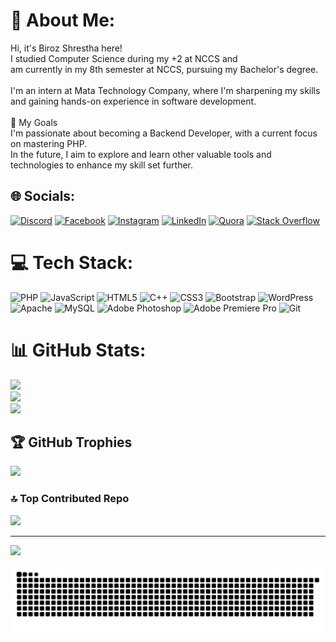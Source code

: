 # 💫 About Me:
Hi, it's Biroz Shrestha here!<br>I studied Computer Science during my +2 at NCCS and <br>am currently in my 8th semester at NCCS, pursuing my Bachelor's degree.<br><br>I'm an intern at Mata Technology Company, where I'm sharpening my skills and gaining hands-on experience in software development.<br><br>🌟 My Goals<br>I'm passionate about becoming a Backend Developer, with a current focus on mastering PHP. <br>In the future, I aim to explore and learn other valuable tools and technologies to enhance my skill set further.


## 🌐 Socials:
[![Discord](https://img.shields.io/badge/Discord-%237289DA.svg?logo=discord&logoColor=white)](https://discord.gg/https://discord.gg/4yEHQ3YT) [![Facebook](https://img.shields.io/badge/Facebook-%231877F2.svg?logo=Facebook&logoColor=white)](https://facebook.com/profile.php?id=100007474546197) [![Instagram](https://img.shields.io/badge/Instagram-%23E4405F.svg?logo=Instagram&logoColor=white)](https://instagram.com/birozshrestha/) [![LinkedIn](https://img.shields.io/badge/LinkedIn-%230077B5.svg?logo=linkedin&logoColor=white)](https://www.linkedin.com/in/biroj-lal-shrestha-a222a2343) [![Quora](https://img.shields.io/badge/Quora-%23B92B27.svg?logo=Quora&logoColor=white)](https://www.quora.com/profile/Biroj-Lal-Shrestha) [![Stack Overflow](https://img.shields.io/badge/-Stackoverflow-FE7A16?logo=stack-overflow&logoColor=white)](https://stackoverflow.com/users/29369236/biroj-lal-shrestha) 

# 💻 Tech Stack:
![PHP](https://img.shields.io/badge/php-%23777BB4.svg?style=for-the-badge&logo=php&logoColor=white) ![JavaScript](https://img.shields.io/badge/javascript-%23323330.svg?style=for-the-badge&logo=javascript&logoColor=%23F7DF1E) ![HTML5](https://img.shields.io/badge/html5-%23E34F26.svg?style=for-the-badge&logo=html5&logoColor=white) ![C++](https://img.shields.io/badge/c++-%2300599C.svg?style=for-the-badge&logo=c%2B%2B&logoColor=white) ![CSS3](https://img.shields.io/badge/css3-%231572B6.svg?style=for-the-badge&logo=css3&logoColor=white) ![Bootstrap](https://img.shields.io/badge/bootstrap-%238511FA.svg?style=for-the-badge&logo=bootstrap&logoColor=white) ![WordPress](https://img.shields.io/badge/WordPress-%23117AC9.svg?style=for-the-badge&logo=WordPress&logoColor=white) ![Apache](https://img.shields.io/badge/apache-%23D42029.svg?style=for-the-badge&logo=apache&logoColor=white) ![MySQL](https://img.shields.io/badge/mysql-4479A1.svg?style=for-the-badge&logo=mysql&logoColor=white) ![Adobe Photoshop](https://img.shields.io/badge/adobe%20photoshop-%2331A8FF.svg?style=for-the-badge&logo=adobe%20photoshop&logoColor=white) ![Adobe Premiere Pro](https://img.shields.io/badge/Adobe%20Premiere%20Pro-9999FF.svg?style=for-the-badge&logo=Adobe%20Premiere%20Pro&logoColor=white) ![Git](https://img.shields.io/badge/git-%23F05033.svg?style=for-the-badge&logo=git&logoColor=white)
# 📊 GitHub Stats:
![](https://github-readme-stats.vercel.app/api?username=BirozStha&theme=dark&hide_border=false&include_all_commits=false&count_private=false)<br/>
![](https://github-readme-streak-stats.herokuapp.com/?user=BirozStha&theme=dark&hide_border=false)<br/>
![](https://github-readme-stats.vercel.app/api/top-langs/?username=BirozStha&theme=dark&hide_border=false&include_all_commits=false&count_private=false&layout=compact)

## 🏆 GitHub Trophies
![](https://github-profile-trophy.vercel.app/?username=BirozStha&theme=default&no-frame=false&no-bg=false&margin-w=4)

### 🔝 Top Contributed Repo
![](https://github-contributor-stats.vercel.app/api?username=BirozStha&limit=5&theme=dark&combine_all_yearly_contributions=true)

---
[![](https://visitcount.itsvg.in/api?id=BirozStha&icon=0&color=0)](https://visitcount.itsvg.in)

<!-- Proudly created with GPRM ( https://gprm.itsvg.in ) -->
<picture>
  <source media="(prefers-color-scheme: dark)" srcset="https://raw.githubusercontent.com/BirozStha/BirozStha/output/github-snake-dark.svg" />
  <source media="(prefers-color-scheme: light)" srcset="https://raw.githubusercontent.com/BirozStha/BirozStha/output/github-snake.svg" />
  <img alt="github-snake" src="https://raw.githubusercontent.com/BirozStha/BirozStha/output/github-snake.svg" />
</picture>
